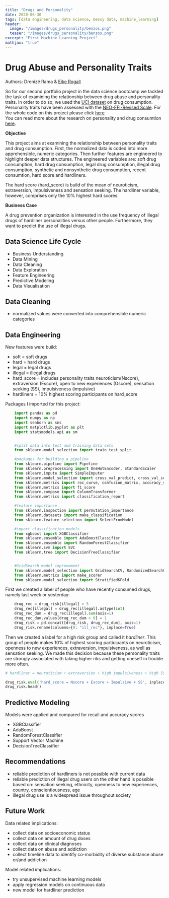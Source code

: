 ```yaml
---
title: "Drugs and Personality"
date: 2020-06-30
tags: [data engineering, data science, messy data, machine_learning]
header:
  image: "/images/drugs_personality/benzos.png"
  teaser: "/images/drugs_personality/benzos.png"
excerpt: "First Machine Learning Project"
mathjax: "true"
---
```


# Drug Abuse and Personality Traits
Authors: Drenizë Rama & [Eike Rogall](https://rogall-e.github.io/)

So for our second portfolio project in the data science bootcamp we tackled the task of examining the relationship between drug abuse and personality traits. 
In order to do so, we used the [UCI dataset](https://archive.ics.uci.edu/ml/datasets/Drug+consumption+%28quantified%29) on drug consumption. Personality traits have been assessed with the [NEO-FFI-Revised Scale](https://arxiv.org/abs/1506.06297). 
For the whole code on this project please click [here](https://github.com/drenize/drug_abuse_and_personality/blob/master/Drug_Risk_Project.ipynb) <br>
You can read more about the research on personality and drug consumtion [here](https://www.ncbi.nlm.nih.gov/books/NBK236259/).

**Objective**

This project aims at examining the relationship between personality traits and drug consumption.
First, the normalized data is coded into more apprehensible, numeric categories. 
Then further features are engineered to highlight deeper data structures. The engineered variables are: soft drug consumption, hard drug consumption, legal drug consumption, illegal drug consumption, synthetic and nonsynthetic drug consumption, recent consumtion, hard score and hardliners.

The hard score (hard_score) is build of the mean of neuroticism, extraversion, impulsiveness and sensation seeking. The hardliner variable, however, comprises only the 10% highest hard scores. 

**Business Case**

A drug prevention organization is interested in the use frequency of illegal drugs of hardliner personalities versus other people. Furthermore, they want to predict the use of illegal drugs.


## Data Science Life Cycle
- Business Understanding
- Data Mining
- Data Cleaning
- Data Exploration
- Feature Engineering
- Predictive Modeling
- Data Visualisation

## Data Cleaning
- normalized values were converted into comprehensible numeric categories

## Data Engineering
New features were build: 
+ soft = soft drugs
+ hard = hard drugs
+ legal = legal drugs
+ illegal = illegal drugs
+ hard_score = includes personality traits neuroticism(Nscore), extraversion (Escore), open to new experiences (Oscore), sensation seeking (SS), impulsiveness (impulsive)
+ hardliners = 10% highest scoring participants on hard_score


Packages I imported for this project: 

```python
    import pandas as pd
    import numpy as np
    import seaborn as sns
    import matplotlib.pyplot as plt
    import statsmodels.api as sm


    #split data into test and training data sets
    from sklearn.model_selection import train_test_split

    #packages for building a pipeline
    from sklearn.pipeline import Pipeline
    from sklearn.preprocessing import OneHotEncoder, StandardScaler
    from sklearn.impute import SimpleImputer
    from sklearn.model_selection import cross_val_predict, cross_val_score, cross_validate
    from sklearn.metrics import roc_curve, confusion_matrix, accuracy_score, recall_score, precision_score
    from sklearn.metrics import f1_score
    from sklearn.compose import ColumnTransformer
    from sklearn.metrics import classification_report 

    #feature importance
    from sklearn.inspection import permutation_importance
    from sklearn.datasets import make_classification
    from sklearn.feature_selection import SelectFromModel

    #import classification models
    from xgboost import XGBClassifier
    from sklearn.ensemble import AdaBoostClassifier
    from sklearn.ensemble import RandomForestClassifier
    from sklearn.svm import SVC
    from sklearn.tree import DecisionTreeClassifier


    #GridSearch model improvement
    from sklearn.model_selection import GridSearchCV, RandomizedSearchCV
    from sklearn.metrics import make_scorer
    from sklearn.model_selection import StratifiedKFold
```

First we created a label of people who have recently consumed drugs, namely last week or yesterday:
```python
    drug_rec = drug_risk[illegal] > 5
    drug_rec[illegal] = drug_rec[illegal].astype(int)
    drug_rec_dum = drug_rec[illegal].sum(axis=1)
    drug_rec_dum.values[drug_rec_dum > 0] = 1
    drug_risk = pd.concat([drug_risk, drug_rec_dum], axis=1)
    drug_risk.rename(columns={0: "ill_rec"}, inplace=True)
```

Then we created a label for a high risk group and called it *hardliner*.
This group of people makes 10% of highest scoring participants on neuroticism, openness to new experiences, extraversion, impulsiveness, as well as sensation seeking. We made this decision because these personality traits are strongly associated with taking higher riks and getting oneself in trouble more often.

```python 
# hardliner = neuroticism + extraversion + high impulsiveness + high SS

drug_risk.eval('hard_score = Nscore + Escore + Impulsive + SS', inplace = True)
drug_risk.head()
```

## Predictive Modeling
Models were applied and compared for recall and accuracy scores
+ XGBClassifier
+ AdaBoost
+ RandomForestClassifier
+ Support Vector Machine
+ DecisionTreeClassifier

## Recommendations
+ reliable prediction of hardliners is not possible with current data
+ reliable prediction of illegal drug users on the other hand is possible based on: 
sensation seeking, ethnicity, openness to new experiences, country, conscientiousness,  age
+ illegal drug use is a widespread issue throughout society


## Future Work
Data related implications:
+ collect data on socioeconomic status
+ collect data on amount of drug doses
+ collect data on clinical diagnoses
+ collect data on abuse and addiction
+ collect timeline data to identify co-morbidity of diverse substance abuse or/and addiction

Model related implications: 
+ try unsupervised machine learning models 
+ apply regression models on continuous data
+ new model for hardliner prediction

